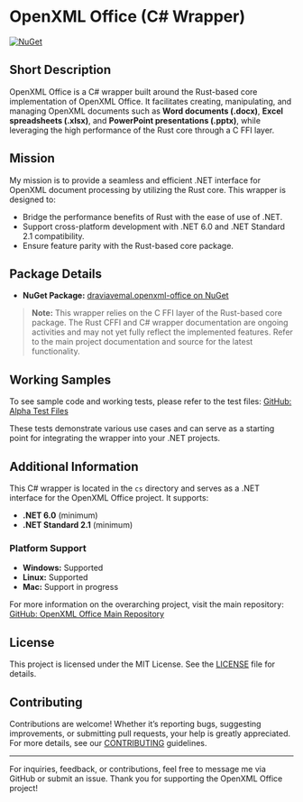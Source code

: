 # OpenXML Office (C# Wrapper)

[![NuGet](https://img.shields.io/nuget/v/draviavemal.openxmloffice.svg)](https://www.nuget.org/packages/draviavemal.openxmloffice)

## Short Description
OpenXML Office is a C# wrapper built around the Rust-based core implementation of OpenXML Office. It facilitates creating, manipulating, and managing OpenXML documents such as **Word documents (.docx)**, **Excel spreadsheets (.xlsx)**, and **PowerPoint presentations (.pptx)**, while leveraging the high performance of the Rust core through a C FFI layer.

## Mission
My mission is to provide a seamless and efficient .NET interface for OpenXML document processing by utilizing the Rust core. This wrapper is designed to:

- Bridge the performance benefits of Rust with the ease of use of .NET.
- Support cross-platform development with .NET 6.0 and .NET Standard 2.1 compatibility.
- Ensure feature parity with the Rust-based core package.

## Package Details

- **NuGet Package:** [draviavemal.openxml-office on NuGet](https://www.nuget.org/packages/draviavemal.openxml-office)

> **Note:** This wrapper relies on the C FFI layer of the Rust-based core package. The Rust CFFI and C# wrapper documentation are ongoing activities and may not yet fully reflect the implemented features. Refer to the main project documentation and source for the latest functionality.

## Working Samples

To see sample code and working tests, please refer to the test files:
[GitHub: Alpha Test Files](https://github.com/DraviaVemal/openxml-office/tree/alpha/cs/test)

These tests demonstrate various use cases and can serve as a starting point for integrating the wrapper into your .NET projects.

## Additional Information

This C# wrapper is located in the `cs` directory and serves as a .NET interface for the OpenXML Office project. It supports:

- **.NET 6.0** (minimum)
- **.NET Standard 2.1** (minimum)

### Platform Support

- **Windows:** Supported
- **Linux:** Supported
- **Mac:** Support in progress

For more information on the overarching project, visit the main repository:
[GitHub: OpenXML Office Main Repository](https://github.com/DraviaVemal/openxml-office)

## License

This project is licensed under the MIT License. See the [LICENSE](https://github.com/DraviaVemal/openxml-office/blob/main/LICENSE) file for details.

## Contributing

Contributions are welcome! Whether it’s reporting bugs, suggesting improvements, or submitting pull requests, your help is greatly appreciated. For more details, see our [CONTRIBUTING](https://github.com/DraviaVemal/openxml-office/blob/main/CONTRIBUTING.md) guidelines.

---

For inquiries, feedback, or contributions, feel free to message me via GitHub or submit an issue. Thank you for supporting the OpenXML Office project!

